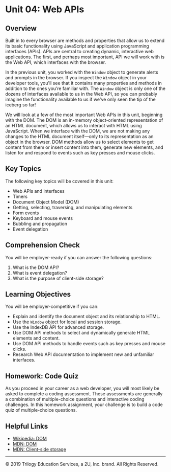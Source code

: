 # Unit 04: Web APIs

## Overview
Built in to every browser are methods and properties that allow us to extend its basic functionality using JavaScript and application programming interfaces (APIs). APIs are central to creating dynamic, interactive web applications. The first, and perhaps most important, API we will work with is the Web API, which interfaces with the browser. 

In the previous unit, you worked with the `Window` object to generate alerts and prompts in the browser. If you inspect the `Window` object in your developer tools, you'll see that it contains many properties and methods in addition to the ones you’re familiar with. The `Window` object is only one of the dozens of interfaces available to us in the Web API, so you can probably imagine the functionality available to us if we've only seen the tip of the iceberg so far!  

We will look at a few of the most important Web APIs in this unit, beginning with the DOM. The DOM is an in-memory object-oriented representation of an HTML document, which allows us to interact with HTML using JavaScript. When we interface with the DOM, we are not making any changes to the HTML document itself—only to its representation as an object in the browser. DOM methods allow us to select elements to get content from them or insert content into them, generate new elements, and listen for and respond to events such as key presses and mouse clicks.


## Key Topics

The following key topics will be covered in this unit:

* Web APIs and interfaces
* Timers
* Document Object Model (DOM)
* Getting, selecting, traversing, and manipulating elements
* Form events
* Keyboard and mouse events
* Bubbling and propagation
* Event delegation


## Comprehension Check
You will be employer-ready if you can answer the following questions:
1. What is the DOM API?
2. What is event delegation?
3. What is the purpose of client-side storage?


## Learning Objectives
You will be employer-competitive if you can:
* Explain and identify the document object and its relationship to HTML.
* Use the `Window` object for local and session storage.
* Use the IndexDB API for advanced storage.
* Use DOM API methods to select and dynamically generate HTML elements and content.
* Use DOM API methods to handle events such as key presses and mouse clicks.
* Research Web API documentation to implement new and unfamiliar interfaces.


## Homework: Code Quiz
As you proceed in your career as a web developer, you will most likely be asked to complete a coding assessment. These assessments are generally a combination of multiple-choice questions and interactive coding challenges. In this homework assignment, your challenge is to build a code quiz of multiple-choice questions.


## Helpful Links
* [Wikipedia: DOM](https://en.wikipedia.org/wiki/Document_Object_Model)
* [MDN: DOM](https://developer.mozilla.org/en-US/docs/Web/API/Document_Object_Model)
* [MDN: Client-side storage](https://developer.mozilla.org/en-US/docs/Learn/JavaScript/Client-side_web_APIs/Client-side_storage)


---
© 2019 Trilogy Education Services, a 2U, Inc. brand. All Rights Reserved.
